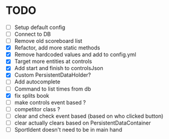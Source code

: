# TODO

- [ ] Setup default config
- [ ] Connect to DB
- [ ] Remove old scoreboard list
- [x] Refactor, add more static methods
- [x] Remove hardcoded values and add to config.yml
- [x] Target more entities at controls
- [x] Add start and finish to controlsJson
- [x] Custom PersistentDataHolder?
- [ ] Add autocomplete
- [ ] Command to list times from db
- [x] fix splits book
- [ ] make controls event based ?
- [ ] competitor class ?
- [ ] clear and check event based (based on who clicked button)
- [ ] clear actually clears based on PersistentDataContainer
- [ ] SportIdent doesn't need to be in main hand
